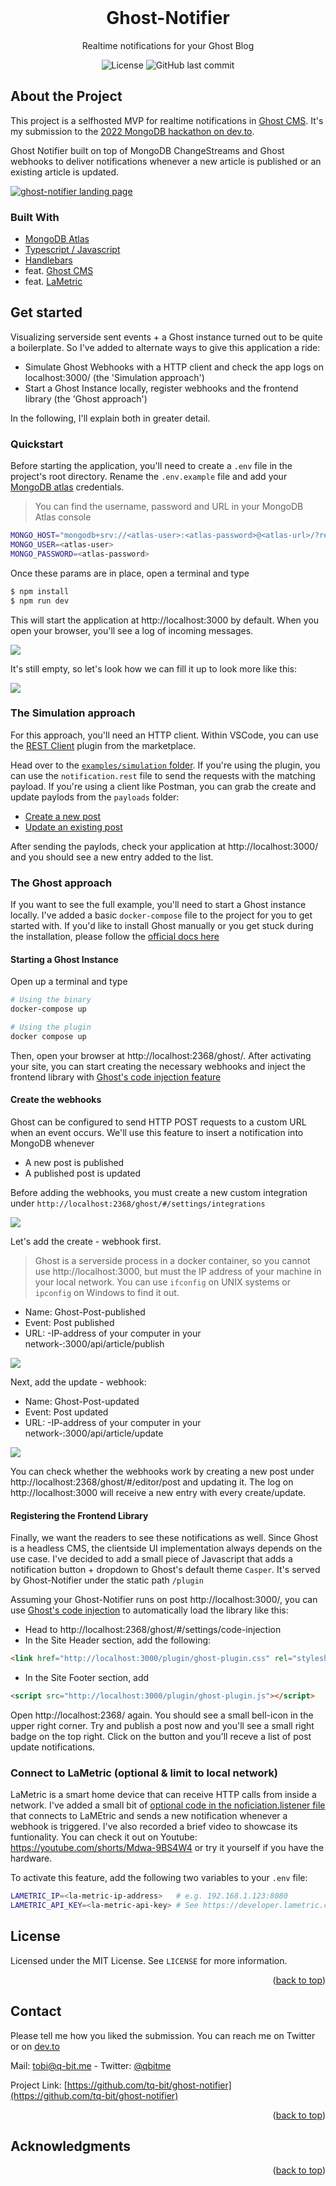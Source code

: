 <div id="top"></div>

<!-- PROJECT LOGO -->
<br />
<div align="center">

  <h1 align="center">Ghost-Notifier</h1>

  <p align="center">
    Realtime notifications for your Ghost Blog
  </p>
  <div align="center">
    <img alt="License" src="https://img.shields.io/github/license/tq-bit/ville-de-cuisines?style=plastic&logo=MIT"/>
    <img alt="GitHub last commit" src="https://img.shields.io/github/last-commit/tq-bit/ghost-notifier?style=plastic&logo=git"/>
  </div>
</div>

## About the Project

This project is a selfhosted MVP for realtime notifications in [Ghost CMS](https://ghost.org/). It's my submission to the [2022 MongoDB hackathon on dev.to](https://dev.to/devteam/announcing-the-mongodb-atlas-hackathon-2022-on-dev-2107).

Ghost Notifier built on top of MongoDB ChangeStreams and Ghost webhooks to deliver notifications whenever a new article is published or an existing article is updated.

[![ghost-notifier landing page][product-screenshot]](#)

### Built With

- [MongoDB Atlas](https://www.mongodb.com/atlas)
- [Typescript / Javascript](https://www.typescriptlang.org/)
- [Handlebars](https://handlebarsjs.com/guide/)
- feat. [Ghost CMS](https://ghost.org/)
- feat. [LaMetric](https://lametric.com/)


## Get started

Visualizing serverside sent events + a Ghost instance turned out to be quite a boilerplate. So I've added to alternate ways to give this application a ride:

- Simulate Ghost Webhooks with a HTTP client and check the app logs on localhost:3000/ (the 'Simulation approach')
- Start a Ghost Instance locally, register webhooks and the frontend library (the 'Ghost approach')

In the following, I'll explain both in greater detail.

### Quickstart

Before starting the application, you'll need to create a `.env` file in the project's root directory. Rename the `.env.example` file and add your [MongoDB atlas](https://www.mongodb.com/atlas) credentials.

> You can find the username, password and URL in your MongoDB Atlas console

```sh
MONGO_HOST="mongodb+srv://<atlas-user>:<atlas-password>@<atlas-url>/?retryWrites=true&w=majority"
MONGO_USER=<atlas-user>
MONGO_PASSWORD=<atlas-password>
```

Once these params are in place, open a terminal and type

```sh
$ npm install
$ npm run dev
```

This will start the application at http://localhost:3000 by default. When you open your browser, you'll see a log of incoming messages.

![](https://raw.githubusercontent.com/tq-bit/ghost-notifier/master/assets/images/ghost-notifier-ui-empty.png)

It's still empty, so let's look how we can fill it up to look more like this:

![](https://raw.githubusercontent.com/tq-bit/ghost-notifier/master/assets/images/ghost-notifier-ui.png)


### The Simulation approach

For this approach, you'll need an HTTP client. Within VSCode, you can use the [REST Client](https://marketplace.visualstudio.com/items?itemName=humao.rest-client) plugin from the marketplace.

Head over to the [`examples/simulation` folder](https://github.com/tq-bit/ghost-notifier/tree/master/examples/simulation/payloads). If you're using the plugin, you can use the `notification.rest` file to send the requests with the matching payload. If you're using a client like Postman, you can grab the create and update paylods from the `payloads` folder:

- [Create a new post](https://github.com/tq-bit/ghost-notifier/blob/master/examples/simulation/payloads/create-post.json)
- [Update an existing post](https://github.com/tq-bit/ghost-notifier/blob/master/examples/simulation/payloads/update-post.json)

After sending the paylods, check your application at http://localhost:3000/ and you should see a new entry added to the list.

### The Ghost approach

If you want to see the full example, you'll need to start a Ghost instance locally. I've added a basic `docker-compose` file to the project for you to get started with. If you'd like to install Ghost manually or you get stuck during the installation, please follow the [official docs here](https://ghost.org/docs/install/)

#### Starting a Ghost Instance

Open up a terminal and type

```sh
# Using the binary
docker-compose up

# Using the plugin
docker compose up
```

Then, open your browser at http://localhost:2368/ghost/. After activating your site, you can start creating the necessary webhooks and inject the frontend library with [Ghost's code injection feature](https://ghost.org/tutorials/use-code-injection-in-ghost/)

#### Create the webhooks

Ghost can be configured to send HTTP POST requests to a custom URL when an event occurs. We'll use this feature to insert a notification into MongoDB whenever

- A new post is published
- A published post is updated

Before adding the webhooks, you must create a new custom integration under `http://localhost:2368/ghost/#/settings/integrations`

![](https://raw.githubusercontent.com/tq-bit/ghost-notifier/master/assets/images/ghost-notifier-create-integration.gif)

Let's add the create - webhook first.

> Ghost is a serverside process in a docker container, so you cannot use http://localhost:3000, but must the IP address of your machine in your local network. You can use `ifconfig` on UNIX systems or `ipconfig` on Windows to find it out.

- Name: Ghost-Post-published
- Event: Post published
- URL: -IP-address of your computer in your network-:3000/api/article/publish

![](https://raw.githubusercontent.com/tq-bit/ghost-notifier/master/assets/images/ghost-notifier-create-integration.gif)

Next, add the update - webhook:

- Name: Ghost-Post-updated
- Event: Post updated
- URL: -IP-address of your computer in your network-:3000/api/article/update

![](https://raw.githubusercontent.com/tq-bit/ghost-notifier/master/assets/images/ghost-notifier-create-webhook-update.gif)

You can check whether the webhooks work by creating a new post under http://localhost:2368/ghost/#/editor/post and updating it. The log on http://localhost:3000 will receive a new entry with every create/update.

#### Registering the Frontend Library

Finally, we want the readers to see these notifications as well. Since Ghost is a headless CMS, the clientside UI implementation always depends on the use case. I've decided to add a small piece of Javascript that adds a notification button + dropdown to Ghost's default theme `Casper`. It's served by Ghost-Notifier under the static path `/plugin`

Assuming your Ghost-Notifier runs on post http://localhost:3000/, you can use [Ghost's code injection](https://ghost.org/tutorials/use-code-injection-in-ghost/) to automatically load the library like this:

- Head to http://localhost:2368/ghost/#/settings/code-injection
- In the Site Header section, add the following:


```html
<link href="http://localhost:3000/plugin/ghost-plugin.css" rel="stylesheet">
```

- In the Site Footer section, add

```html
<script src="http://localhost:3000/plugin/ghost-plugin.js"></script>
```

Open http://localhost:2368/ again. You should see a small bell-icon in the upper right corner. Try and publish a post now and you'll see a small right badge on the top right. Click on the button and you'll receve a list of post update notifications.


### Connect to LaMetric (optional & limit to local network)

LaMetric is a smart home device that can receive HTTP calls from inside a network. I've added a small bit of [optional code in the noficiation.listener file](https://github.com/tq-bit/ghost-notifier/blob/master/src/realtime/notification.listener.ts#L93) that connects to LaMEtric and sends a new notification whenever a webhook is triggered. I've also recorded a brief video to showcase its funtionality. You can check it out on Youtube: https://youtube.com/shorts/Mdwa-9BS4W4 or try it yourself if you have the hardware.

To activate this feature, add the following two variables to your `.env` file:

```sh
LAMETRIC_IP=<la-metric-ip-address>   # e.g. 192.168.1.123:8080
LAMETRIC_API_KEY=<la-metric-api-key> # See https://developer.lametric.com/ for more info
```

<!-- LICENSE -->
## License

Licensed under the MIT License. See `LICENSE` for more information.

<p align="right">(<a href="#top">back to top</a>)</p>



<!-- CONTACT -->
## Contact

Please tell me how you liked the submission. You can reach me on Twitter or on [dev.to](https://dev.to/tqbit)


Mail: [tobi@q-bit.me](mailto:tobi@q-bit.me) - Twitter: [@qbitme](https://twitter.com/qbitme)

Project Link: [https://github.com/tq-bit/ghost-notifier](https://github.com/tq-bit/ghost-notifier)

<p align="right">(<a href="#top">back to top</a>)</p>

<!-- ACKNOWLEDGMENTS -->
## Acknowledgments



<p align="right">(<a href="#top">back to top</a>)</p>



<!-- MARKDOWN LINKS & IMAGES -->
<!-- https://www.markdownguide.org/basic-syntax/#reference-style-links -->
[product-screenshot]: assets/images/ghost-notifier-update.gif
